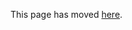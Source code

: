This page has moved [here](https://flutter.dev/docs/development/tools/sdk/release-notes/release-notes-1.9.1).
